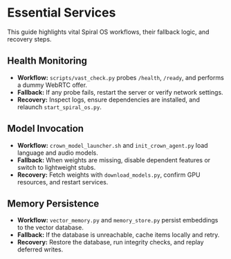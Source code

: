 # Essential Services

This guide highlights vital Spiral OS workflows, their fallback logic, and recovery steps.

## Health Monitoring
- **Workflow:** `scripts/vast_check.py` probes `/health`, `/ready`, and performs a dummy WebRTC offer.
- **Fallback:** If any probe fails, restart the server or verify network settings.
- **Recovery:** Inspect logs, ensure dependencies are installed, and relaunch `start_spiral_os.py`.

## Model Invocation
- **Workflow:** `crown_model_launcher.sh` and `init_crown_agent.py` load language and audio models.
- **Fallback:** When weights are missing, disable dependent features or switch to lightweight stubs.
- **Recovery:** Fetch weights with `download_models.py`, confirm GPU resources, and restart services.

## Memory Persistence
- **Workflow:** `vector_memory.py` and `memory_store.py` persist embeddings to the vector database.
- **Fallback:** If the database is unreachable, cache items locally and retry.
- **Recovery:** Restore the database, run integrity checks, and replay deferred writes.
